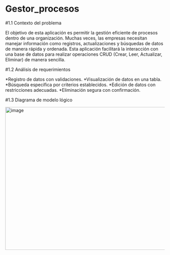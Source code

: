 # Gestor_procesos
#1.1 Contexto del problema

El objetivo de esta aplicación es permitir la gestión eficiente de procesos dentro de una organización. Muchas veces, las empresas necesitan manejar información como registros, actualizaciones y búsquedas de datos de manera rápida y ordenada. Esta aplicación facilitará la interacción con una base de datos para realizar operaciones CRUD (Crear, Leer, Actualizar, Eliminar) de manera sencilla.

#1.2 Análisis de requerimientos

*Registro de datos con validaciones.
*Visualización de datos en una tabla.
*Búsqueda específica por criterios establecidos.
*Edición de datos con restricciones adecuadas.
*Eliminación segura con confirmación.

#1.3 Diagrama de modelo lógico

<img width="638" height="451" alt="image" src="https://github.com/user-attachments/assets/5cc13705-ec39-4f4d-8f07-c5d6aca2903c" />

